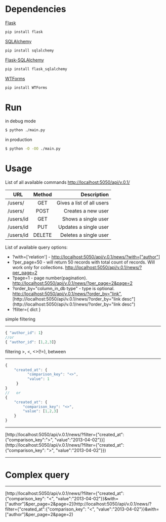 Dependencies
=========

[Flask]( http://flask.pocoo.org/)
```sh
pip install flask
```
[SQLAlchemy](http://www.sqlalchemy.org/)
```sh
pip install sqlalchemy
```
[Flask-SQLAlchemy](http://pythonhosted.org/Flask-SQLAlchemy/)
```sh
pip install flask_sqlalchemy
```
[WTForms](http://wtforms.simplecodes.com/)
```sh
pip install WTForms
```

 
Run 
=========
in debug mode
```sh
$ python ./main.py
```
in production 
```sh
$ python -O -OO ./main.py
```

Usage
=========

  List of all available commands [http://localhost:5050/api/v.0.1/](http://localhost:5050/api/v.0.1/) 

|  URL        | Method      | Description                  |
| ----------- |:-----------:| ----------------------------:|
| /users/     | GET             | Gives a list of all users    |
| /users/         | POST            | Creates a new user           |
| /users/id   | GET         | Shows a single user          |
| /users/id   | PUT             | Updates a single user        |
| /users/id   | DELETE      | Deletes a single user        |


List of available query options:
  * ?with=['relation'] - [http://localhost:5050/api/v.0.1/news/?with=["author"]](http://localhost:5050/api/v.0.1/news/?with=["author"])
  * ?per_page=50 - will return 50 records with total count of records. Will work only for collections. [http://localhost:5050/api/v.0.1/news/?per_page=2](http://localhost:5050/api/v.0.1/news/?per_page=2)
  * ?page=1 - page number(pagination). [http://localhost:5050/api/v.0.1/news/?per_page=2&page=2](http://localhost:5050/api/v.0.1/news/?per_page=2&page=2)
  * ?order_by="column_in_db type" - type is optional. [http://localhost:5050/api/v.0.1/news/?order_by="link"](http://localhost:5050/api/v.0.1/news/?order_by="link"), [http://localhost:5050/api/v.0.1/news/?order_by="link desc"](http://localhost:5050/api/v.0.1/news/?order_by="link desc")
  * ?filter={ dict }



simple filtering 
___
```javascript
{ "author_id": 1} 
//or 
{ "author_id": [1,2,3]}
```

filtering >, <, <>(!=), between
___
```javascript
{
    "created_at": {
          "comparison_key": "<>", 
          "value": 1
     }
} 
//   or
{
    "created_at": {
        "comparison_key": "<>", 
        "value": [1,2,3]
    }
}
```

___
[http://localhost:5050/api/v.0.1/news/?filter={"created_at":{"comparison_key":">", "value":"2013-04-02"}}](http://localhost:5050/api/v.0.1/news/?filter={"created_at":{"comparison_key": ">", "value":"2013-04-02"}})

___
Complex query
====
____
[http://localhost:5050/api/v.0.1/news/?filter={"created_at":{"comparison_key": "<", "value":"2013-04-02"}}&with=["author"]&per_page=2&page=2](http://localhost:5050/api/v.0.1/news/?filter={"created_at":{"comparison_key": "<", "value":"2013-04-02"}}&with=["author"]&per_page=2&page=2)


